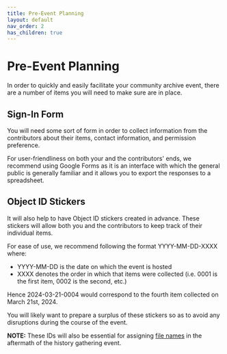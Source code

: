 ```yaml
---
title: Pre-Event Planning
layout: default
nav_order: 2
has_children: true
---
```


# Pre-Event Planning

In order to quickly and easily facilitate your community archive event, there are a number of items you will need to make sure are in place. 

## Sign-In Form 

You will need some sort of form in order to collect information from the contributors about their items, contact information, and permission preference.

For user-friendliness on both your and the contributors' ends, we recommend using Google Forms as it is an interface with which the general public is generally familiar and it allows you to export the responses to a spreadsheet. 

## Object ID Stickers 

It will also help to have Object ID stickers created in advance. These stickers will allow both you and the contributors to keep track of their individual items. 

For ease of use, we recommend following the format YYYY-MM-DD-XXXX where:

- YYYY-MM-DD is the date on which the event is hosted
- XXXX denotes the order in which that items were collected (i.e. 0001 is the first item, 0002 is the second, etc.) 

Hence 2024-03-21-0004 would correspond to the fourth item collected on March 21st, 2024.

You will likely want to prepare a surplus of these stickers so as to avoid any disruptions during the course of the event. 

**NOTE:** These IDs will also be essential for assigning [file names]({{site.url}}{{site.baseurl}}/docs/postEvent/naming/naming.html) in the aftermath of the history gathering event. 